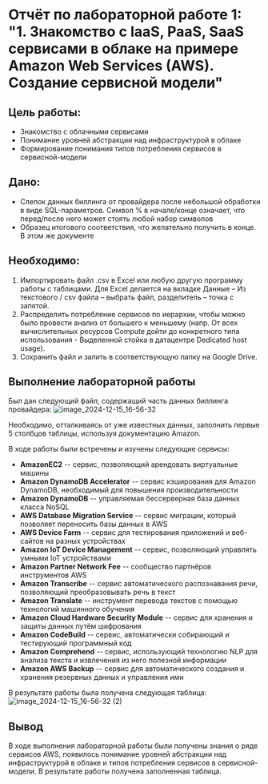 # Отчёт по лабораторной работе 1: "1. Знакомство с IaaS, PaaS, SaaS сервисами в облаке на примере Amazon Web Services (AWS). Создание сервисной модели"
## Цель работы:
- Знакомство с облачными сервисами
- Понимание уровней абстракции над инфраструктурой в облаке
- Формирование понимания типов потребления сервисов в сервисной-модели

## Дано:
- Слепок данных биллинга от провайдера после небольшой обработки в виде SQL-параметров. Символ % в начале/конце означает, что перед/после него может стоять любой набор символов
- Образец итогового соответствия, что желательно получить в конце. В этом же документе  

## Необходимо:
1. Импортировать файл .csv в Excel или любую другую программу работы с таблицами. Для Excel делается на вкладке Данные – Из текстового / csv файла – выбрать файл, разделитель – точка с запятой.
2. Распределить потребление сервисов по иерархии, чтобы можно было провести анализ от большего к меньшему (напр. От всех вычислительных ресурсов Compute дойти до конкретного типа использования - Выделенной стойка в датацентре Dedicated host usage).
3. Сохранить файл и залить в соответствующую папку на Google Drive.

## Выполнение лабораторной работы
Был дан следующий файл, содержащий часть данных биллинга провайдера:
![image_2024-12-15_16-56-32](https://github.com/user-attachments/assets/b9e82fc0-6c7a-4c9a-bba4-ba5e8820b5d6)

Необходимо, отталкиваясь от уже известных данных, заполнить первые 5 столбцов таблицы, используя документацию Amazon.

В ходе работы были встречены и изучены следующие сервисы:
- **AmazonEC2** -- сервис, позволяющий арендовать виртуальные машины
- **Amazon DynamoDB Accelerator** -- сервис кэширования для Amazon DynamoDB, необходимый для повышения производительности
- **Amazon DynamoDB** -- управляемая бессерверная база данных класса NoSQL
- **AWS Database Migration Service** -- сервис миграции, который позволяет переносить базы данных в AWS
- **AWS Device Farm** -- сервис для тестирования приложений и веб-сайтов на разных устройствах
- **Amazon IoT Device Management** -- сервис, позволяющий управлять умными IoT устройствами
- **Amazon Partner Network Fee** -- сообщество партнёров инструментов AWS
- **Amazon Transcribe** -- сервис автоматического распознавания речи, позволяющий преобразовывать речь в текст
- **Amazon Translate** -- инструмент перевода текстов с помощью технологий машинного обучения
- **Amazon Cloud Hardware Security Module** -- сервис для хранения и защиты данных путём шифрования
- **Amazon CodeBuild** -- сервис, автоматически собирающий и тестирующий программный код
- **Amazon Comprehend** -- сервис, использующий технологию NLP для анализа текста и извлечения из него полезной информации
- **Amazon AWS Backup** -- сервис для автоматического создания и хранения резервных данных и управления ими

В результате работы была получена следующая таблица:
![image_2024-12-15_16-56-32 (2)](https://github.com/user-attachments/assets/f6c287c1-2e25-4e47-af48-168712cea026)


## Вывод
В ходе выполнения лабораторной работы были получены знания о ряде сервисов AWS, появилось понимание уровней абстракции над инфраструктурой в облаке и типов потребления сервисов в сервисной-модели. В результате работы получена заполненная таблица.

